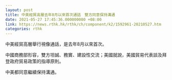 ```yaml
---
layout: post
title: 中美經貿高層去年8月以來首次通話　雙方同意保持溝通
date: 2021-05-27 17:45:36.000000000 +08:00
link: https://news.rthk.hk/rthk/ch/component/k2/1592961-20210527.htm
categories: rthk
---
```


中美經貿高層舉行視像通話，是去年8月以來首次。

中國商務部形容，雙方坦誠、務實、建設性交流；美國就說，美國貿易代表談及拜登政府貿易政策的指導原則。

中美都同意繼續保持溝通。
